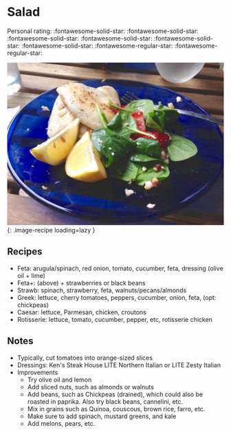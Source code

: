 <!-- Do not modify sections with "AUTO-*". They are updated by make.py -->

# Salad

<!-- rating=3; (User can specify rating on scale of 1-5) -->
<!-- AUTO-UserRating -->
Personal rating: :fontawesome-solid-star: :fontawesome-solid-star: :fontawesome-solid-star: :fontawesome-solid-star: :fontawesome-solid-star: :fontawesome-solid-star: :fontawesome-regular-star: :fontawesome-regular-star:
<!-- /AUTO-UserRating -->

<!-- name_image=salad.jpg; (User can specify image name) -->
<!-- AUTO-Image -->
![salad.jpg](./salad.jpg){: .image-recipe loading=lazy }
<!-- /AUTO-Image -->

## Recipes

* Feta: arugula/spinach, red onion, tomato, cucumber, feta, dressing (olive oil + lime)
* Feta+: (above) + strawberries or black beans
* Strawb: spinach, strawberry, feta, walnuts/pecans/almonds
* Greek: lettuce, cherry tomatoes, peppers, cucumber, onion, feta, (opt: chickpeas)
* Caesar: lettuce, Parmesan, chicken, croutons
* Rotisserie: lettuce, tomato, cucumber, pepper, etc, rotisserie chicken

## Notes

* Typically, cut tomatoes into orange-sized slices
* Dressings: Ken's Steak House LITE Northern Italian or LITE Zesty Italian
* Improvements
    * Try olive oil and lemon
    * Add sliced nuts, such as almonds or walnuts
    * Add beans, such as Chickpeas (drained), which could also be roasted in paprika. Also try black beans, cannelini, etc.
    * Mix in grains such as Quinoa, couscous, brown rice, farro, etc.
    * Make sure to add spinach, mustard greens, and kale
    * Add melons, pears, etc.
